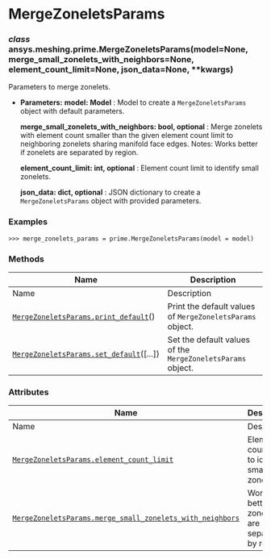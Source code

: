 # MergeZoneletsParams

<a id="ansys.meshing.prime.MergeZoneletsParams"></a>

### *class* ansys.meshing.prime.MergeZoneletsParams(model=None, merge_small_zonelets_with_neighbors=None, element_count_limit=None, json_data=None, \*\*kwargs)

Parameters to merge zonelets.

* **Parameters:**
  **model: Model**
  : Model to create a `MergeZoneletsParams` object with default parameters.

  **merge_small_zonelets_with_neighbors: bool, optional**
  : Merge zonelets with element count smaller than the given element count limit to neighboring zonelets sharing manifold face edges. Notes: Works better if zonelets are separated by region.

  **element_count_limit: int, optional**
  : Element count limit to identify small zonelets.

  **json_data: dict, optional**
  : JSON dictionary to create a `MergeZoneletsParams` object with provided parameters.

### Examples

```pycon
>>> merge_zonelets_params = prime.MergeZoneletsParams(model = model)
```

<!-- !! processed by numpydoc !! -->

### Methods

| Name | Description |
|-----------------------------------------------------------------------------------------------------------------------------------------------------------|-------------------------------------------------------------|
| Name | Description |
| [`MergeZoneletsParams.print_default`](ansys.meshing.prime.MergeZoneletsParams.print_default.md#ansys.meshing.prime.MergeZoneletsParams.print_default)()   | Print the default values of `MergeZoneletsParams` object.   |
| [`MergeZoneletsParams.set_default`](ansys.meshing.prime.MergeZoneletsParams.set_default.md#ansys.meshing.prime.MergeZoneletsParams.set_default)([...])    | Set the default values of the `MergeZoneletsParams` object. |

### Attributes

| Name | Description |
|-------------------------------------------------------------------------------------------------------------------------------------------------------------------------------------------------------------------------|---------------------------------------------------|
| Name | Description |
| [`MergeZoneletsParams.element_count_limit`](ansys.meshing.prime.MergeZoneletsParams.element_count_limit.md#ansys.meshing.prime.MergeZoneletsParams.element_count_limit)                                                 | Element count limit to identify small zonelets.   |
| [`MergeZoneletsParams.merge_small_zonelets_with_neighbors`](ansys.meshing.prime.MergeZoneletsParams.merge_small_zonelets_with_neighbors.md#ansys.meshing.prime.MergeZoneletsParams.merge_small_zonelets_with_neighbors) | Works better if zonelets are separated by region. |
<!-- vale on -->